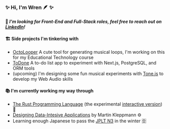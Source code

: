 ### ✨ Hi, I'm Wren 🪶 ✨

#### 🔭 _I'm looking for Front-End and Full-Stack roles, feel free to reach out on [LinkedIn](https://www.linkedin.com/in/wren-hawthorne/)!_

#### 🏗️ Side projects I'm tinkering with
  - [OctoLooper](https://github.com/wrenhawth/octo-looper) A cute tool for generating musical loops, I'm working on this for my Educational Technology course
  - [ToDone](https://github.com/wrenhawth/todone) A to-do list app to experiment with Next.js, PostgreSQL, and ORM tools
  - (upcoming) I'm designing some fun musical experiments with [Tone.js](https://tonejs.github.io/) to develop my Web Audio skills

#### 📚 I'm currently working my way through
  - [The Rust Programming Language](https://rust-book.cs.brown.edu/) (the experimental [interactive version](https://rust-book.cs.brown.edu/experiment-intro.html)) 🦀
  - [Designing Data-Intesive Applications](https://dataintensive.net/) by Martin Kleppmann ⚙️
  - Learning enough Japanese to pass the [JPLT N3](https://www.jlpt.jp/e/about/levelsummary.html) in the winter 🈴

<!--
**wrenhawth/wrenhawth** is a ✨ _special_ ✨ repository because its `README.md` (this file) appears on your GitHub profile.

Here are some ideas to get you started:

- 🔭 I’m currently working on ...
- 🌱 I’m currently learning ...
- 👯 I’m looking to collaborate on ...
- 🤔 I’m looking for help with ...
- 💬 Ask me about ...
- 📫 How to reach me: ...
- 😄 Pronouns: ...
- ⚡ Fun fact: ...
-->
